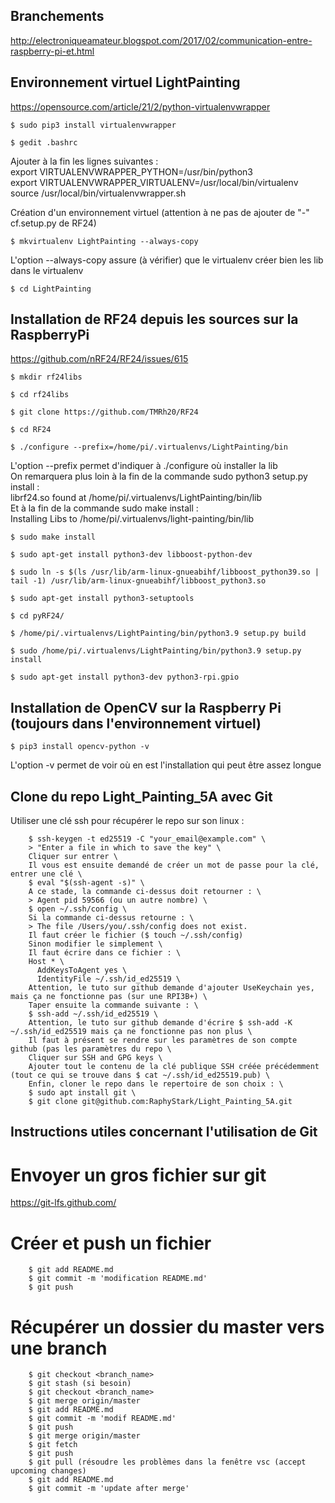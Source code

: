 ## Branchements
http://electroniqueamateur.blogspot.com/2017/02/communication-entre-raspberry-pi-et.html

## Environnement virtuel LightPainting
https://opensource.com/article/21/2/python-virtualenvwrapper

    $ sudo pip3 install virtualenvwrapper
    
    $ gedit .bashrc

Ajouter à la fin les lignes suivantes :\
export VIRTUALENVWRAPPER_PYTHON=/usr/bin/python3 \
export VIRTUALENVWRAPPER_VIRTUALENV=/usr/local/bin/virtualenv \
source /usr/local/bin/virtualenvwrapper.sh

Création d'un environnement virtuel (attention à ne pas de ajouter de "-" cf.setup.py de RF24)

    $ mkvirtualenv LightPainting --always-copy
    
L'option --always-copy assure (à vérifier) que le virtualenv créer bien les lib dans le virtualenv

    $ cd LightPainting
    
## Installation de RF24 depuis les sources sur la RaspberryPi
https://github.com/nRF24/RF24/issues/615 

    $ mkdir rf24libs

    $ cd rf24libs

    $ git clone https://github.com/TMRh20/RF24

    $ cd RF24

    $ ./configure --prefix=/home/pi/.virtualenvs/LightPainting/bin

L'option --prefix permet d'indiquer à ./configure où installer la lib \
On remarquera plus loin à la fin de la commande sudo python3 setup.py install : \
librf24.so found at /home/pi/.virtualenvs/LightPainting/bin/lib \
Et à la fin de la commande sudo make install : \
Installing Libs to /home/pi/.virtualenvs/light-painting/bin/lib

    $ sudo make install

    $ sudo apt-get install python3-dev libboost-python-dev

    $ sudo ln -s $(ls /usr/lib/arm-linux-gnueabihf/libboost_python39.so | tail -1) /usr/lib/arm-linux-gnueabihf/libboost_python3.so

    $ sudo apt-get install python3-setuptools

    $ cd pyRF24/

    $ /home/pi/.virtualenvs/LightPainting/bin/python3.9 setup.py build

    $ sudo /home/pi/.virtualenvs/LightPainting/bin/python3.9 setup.py install

    $ sudo apt-get install python3-dev python3-rpi.gpio


## Installation de OpenCV sur la Raspberry Pi (toujours dans l'environnement virtuel)

    $ pip3 install opencv-python -v

L'option -v permet de voir où en est l'installation qui peut être assez longue


## Clone du repo Light_Painting_5A avec Git

Utiliser une clé ssh pour récupérer le repo sur son linux :

        $ ssh-keygen -t ed25519 -C "your_email@example.com" \
        > "Enter a file in which to save the key" \
        Cliquer sur entrer \
        Il vous est ensuite demandé de créer un mot de passe pour la clé, entrer une clé \
        $ eval "$(ssh-agent -s)" \
        A ce stade, la commande ci-dessus doit retourner : \
        > Agent pid 59566 (ou un autre nombre) \
        $ open ~/.ssh/config \
        Si la commande ci-dessus retourne : \
        > The file /Users/you/.ssh/config does not exist.
        Il faut créer le fichier ($ touch ~/.ssh/config)
        Sinon modifier le simplement \
        Il faut écrire dans ce fichier : \
        Host * \
          AddKeysToAgent yes \
          IdentityFile ~/.ssh/id_ed25519 \
        Attention, le tuto sur github demande d'ajouter UseKeychain yes, mais ça ne fonctionne pas (sur une RPI3B+) \
        Taper ensuite la commande suivante : \
        $ ssh-add ~/.ssh/id_ed25519 \
        Attention, le tuto sur github demande d'écrire $ ssh-add -K ~/.ssh/id_ed25519 mais ça ne fonctionne pas non plus \
        Il faut à présent se rendre sur les paramètres de son compte github (pas les paramètres du repo \
        Cliquer sur SSH and GPG keys \
        Ajouter tout le contenu de la clé publique SSH créée précédemment (tout ce qui se trouve dans $ cat ~/.ssh/id_ed25519.pub) \
        Enfin, cloner le repo dans le repertoire de son choix : \
        $ sudo apt install git \
        $ git clone git@github.com:RaphyStark/Light_Painting_5A.git



## Instructions utiles concernant l'utilisation de Git

# Envoyer un gros fichier sur git
  https://git-lfs.github.com/

# Créer et push un fichier
        $ git add README.md
        $ git commit -m 'modification README.md'
        $ git push

# Récupérer un dossier du master vers une branch
        $ git checkout <branch_name>
        $ git stash (si besoin)
        $ git checkout <branch_name>
        $ git merge origin/master
        $ git add README.md 
        $ git commit -m 'modif README.md'
        $ git push
        $ git merge origin/master
        $ git fetch
        $ git push
        $ git pull (résoudre les problèmes dans la fenêtre vsc (accept upcoming changes)
        $ git add README.md
        $ git commit -m 'update after merge'
